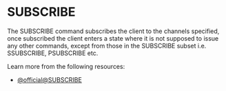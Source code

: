 # SUBSCRIBE

The SUBSCRIBE command subscribes the client to the channels specified, once subscribed the client enters a state where it is not supposed to issue any other commands, except from those in the SUBSCRIBE subset i.e. SSUBSCRIBE, PSUBSCRIBE etc.

Learn more from the following resources:

- [@official@SUBSCRIBE](https://redis.io/docs/latest/commands/subscribe/)
